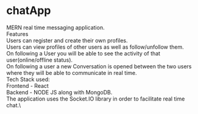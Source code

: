 # chatApp
MERN real time messaging application.\
Features\
Users can register and create their own profiles.\
Users can view profiles of other users as well as follow/unfollow them.\
On following a User you will be able to see the activity of that user(online/offline status).\
On following a user a new Conversation is opened between the two users where they will be able to communicate in real time.\
Tech Stack used:\
Frontend - React\
Backend - NODE JS along with MongoDB.\
The application  uses the Socket.IO library in order to facilitate real time chat.\
